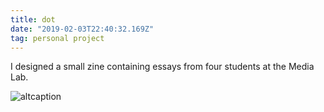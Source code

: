 ```yaml
---
title: dot
date: "2019-02-03T22:40:32.169Z"
tag: personal project
---
```


I designed a small zine containing essays from four students at the Media Lab.

![altcaption](dot.png)
